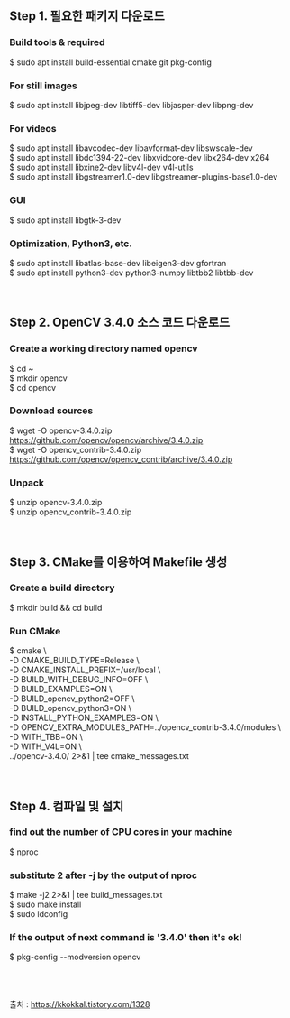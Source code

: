 Step 1. 필요한 패키지 다운로드
----
### Build tools & required
$ sudo apt install build-essential cmake git pkg-config

### For still images
$ sudo apt install libjpeg-dev libtiff5-dev libjasper-dev libpng-dev

### For videos
$ sudo apt install libavcodec-dev libavformat-dev libswscale-dev<br>
$ sudo apt install libdc1394-22-dev libxvidcore-dev libx264-dev x264<br>
$ sudo apt install libxine2-dev libv4l-dev v4l-utils<br>
$ sudo apt install libgstreamer1.0-dev libgstreamer-plugins-base1.0-dev

### GUI
$ sudo apt install libgtk-3-dev

### Optimization, Python3, etc.
$ sudo apt install libatlas-base-dev libeigen3-dev gfortran<br>
$ sudo apt install python3-dev python3-numpy libtbb2 libtbb-dev<br>
<br>
<br>

Step 2. OpenCV 3.4.0 소스 코드 다운로드
----
### Create a working directory named opencv
$ cd ~<br>
$ mkdir opencv<br>
$ cd opencv<br>

### Download sources
$ wget -O opencv-3.4.0.zip https://github.com/opencv/opencv/archive/3.4.0.zip<br>
$ wget -O opencv_contrib-3.4.0.zip https://github.com/opencv/opencv_contrib/archive/3.4.0.zip<br>

### Unpack
$ unzip opencv-3.4.0.zip<br>
$ unzip opencv_contrib-3.4.0.zip<br>
<br>
<br>

Step 3. CMake를 이용하여 Makefile 생성
----
### Create a build directory
$ mkdir build && cd build

### Run CMake
$ cmake \\<br>
-D CMAKE_BUILD_TYPE=Release \\<br>
-D CMAKE_INSTALL_PREFIX=/usr/local \\<br>
-D BUILD_WITH_DEBUG_INFO=OFF \\<br>
-D BUILD_EXAMPLES=ON \\<br>
-D BUILD_opencv_python2=OFF \\<br>
-D BUILD_opencv_python3=ON \\<br>
-D INSTALL_PYTHON_EXAMPLES=ON \\<br>
-D OPENCV_EXTRA_MODULES_PATH=../opencv_contrib-3.4.0/modules \\<br>
-D WITH_TBB=ON \\<br>
-D WITH_V4L=ON \\<br>
../opencv-3.4.0/ 2>&1 | tee cmake_messages.txt<br>
<br>
<br>

Step 4. 컴파일 및 설치
----
### find out the number of CPU cores in your machine
$ nproc

### substitute 2 after -j by the output of nproc
$ make -j2 2>&1 | tee build_messages.txt<br>
$ sudo make install<br>
$ sudo ldconfig<br>

### If the output of next command is '3.4.0' then it's ok!
$ pkg-config --modversion opencv<br>
<br>
<br>
<br>


출처 : https://kkokkal.tistory.com/1328
